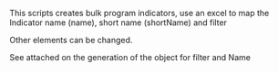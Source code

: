 This scripts creates bulk program indicators, use an excel to map the Indicator name (name), short name (shortName) and filter

Other elements can be changed.

See attached on the generation of the object for filter and Name